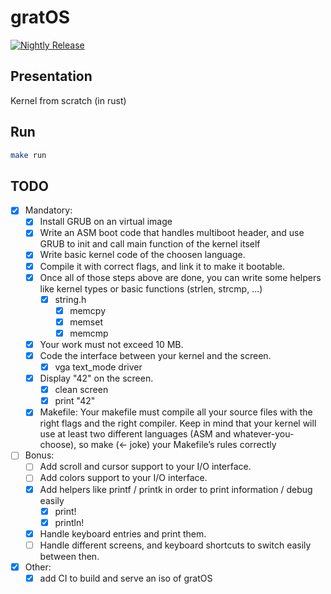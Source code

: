 # gratOS

[![Nightly Release](https://github.com/alisterd51/gratOS/actions/workflows/nightly-release.yaml/badge.svg)](https://github.com/alisterd51/gratOS/actions/workflows/nightly-release.yaml)

## Presentation

Kernel from scratch (in rust)

## Run

```bash
make run
```

## TODO

- [x] Mandatory:
  - [x] Install GRUB on an virtual image
  - [x] Write an ASM boot code that handles multiboot header, and use GRUB to init and call main function of the kernel itself
  - [x] Write basic kernel code of the choosen language.
  - [x] Compile it with correct flags, and link it to make it bootable.
  - [x] Once all of those steps above are done, you can write some helpers like kernel types or basic functions (strlen, strcmp, ...)
    - [x] string.h
      - [x] memcpy
      - [x] memset
      - [x] memcmp
  - [x] Your work must not exceed 10 MB.
  - [x] Code the interface between your kernel and the screen.
    - [x] vga text_mode driver
  - [x] Display "42" on the screen.
    - [x] clean screen
    - [x] print "42"
  - [x] Makefile:
    Your makefile must compile all your source files with the right flags and the right compiler. Keep in mind that your kernel will use at least two different languages (ASM and whatever-you-choose), so make (<- joke) your Makefile’s rules correctly
- [ ] Bonus:
  - [ ] Add scroll and cursor support to your I/O interface.
  - [ ] Add colors support to your I/O interface.
  - [x] Add helpers like printf / printk in order to print information / debug easily
    - [x] print!
    - [x] println!
  - [x] Handle keyboard entries and print them.
  - [ ] Handle different screens, and keyboard shortcuts to switch easily between then.
- [x] Other:
  - [x] add CI to build and serve an iso of gratOS

